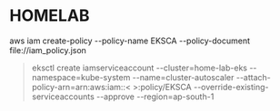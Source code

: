 # HOMELAB


aws iam create-policy --policy-name EKSCA --policy-document file://iam_policy.json
> eksctl create iamserviceaccount --cluster=home-lab-eks --namespace=kube-system --name=cluster-autoscaler --attach-policy-arn=arn:aws:iam::<   >:policy/EKSCA --override-existing-serviceaccounts --approve --region=ap-south-1